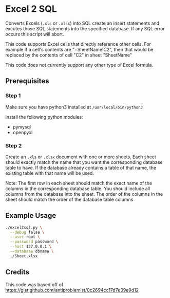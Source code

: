 # Excel 2 SQL

Converts Excels (`.xls` or `.xlsx`) into SQL create an insert statements and excutes those SQL statements into the specified database. If any SQL error occurs this script will abort.

This code supports Excel cells that directly reference other cells. For example if a cell's contents are "=SheetName!C2", then that would be replaced by the contents of cell "C2" in sheet "SheetName"

This code does not currently support any other type of Excel formula.

## Prerequisites

### Step 1

Make sure you have python3 installed at `/usr/local/bin/python3`

Install the following python modules:

* pymysql
* openpyxl

### Step 2

Create an `.xls` or `.xlsx` document with one or more sheets. Each sheet should exactly match the name that you want the corresponding database table to have. If the database already contains a table of that name, the existing table with that name will be used.

Note: The first row in each sheet should match the exact name of the columns in the corresponding database table. You should include all columns from the database into the sheet. The order of the columns in the sheet should match the order of the database table columns

## Example Usage

```bash
./excel2sql.py \
  --debug false \
  --user root \
  --password password \
  --host 127.0.0.1 \
  --database dbname \
  ./Sheet.xlsx
```

## Credits

This code was based off of https://gist.github.com/antiproblemist/0c2694cc17d7e39e9d12
